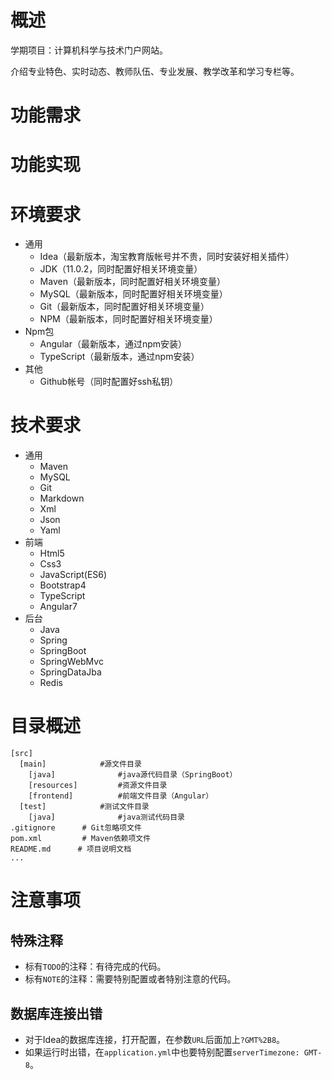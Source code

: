 # 概述

学期项目：计算机科学与技术门户网站。

介绍专业特色、实时动态、教师队伍、专业发展、教学改革和学习专栏等。

# 功能需求

# 功能实现

# 环境要求

* 通用
	* Idea（最新版本，淘宝教育版帐号并不贵，同时安装好相关插件）
	* JDK（11.0.2，同时配置好相关环境变量）
	* Maven（最新版本，同时配置好相关环境变量）
	* MySQL（最新版本，同时配置好相关环境变量）
	* Git（最新版本，同时配置好相关环境变量）
	* NPM（最新版本，同时配置好相关环境变量）
* Npm包
	* Angular（最新版本，通过npm安装）
	* TypeScript（最新版本，通过npm安装）
* 其他
	* Github帐号（同时配置好ssh私钥）

# 技术要求

* 通用
	* Maven
	* MySQL
	* Git
	* Markdown
	* Xml
	* Json
	* Yaml
* 前端
	* Html5
	* Css3
	* JavaScript(ES6)
	* Bootstrap4
	* TypeScript
	* Angular7
* 后台
	* Java
	* Spring
	* SpringBoot
	* SpringWebMvc
	* SpringDataJba
	* Redis
	
# 目录概述

```
[src] 
  [main]            #源文件目录 
    [java]              #java源代码目录（SpringBoot）
    [resources]         #资源文件目录
    [frontend]          #前端文件目录（Angular）
  [test]            #测试文件目录
    [java]              #java测试代码目录
.gitignore      # Git忽略项文件
pom.xml         # Maven依赖项文件
README.md      # 项目说明文档
...
```

# 注意事项

## 特殊注释

* 标有`TODO`的注释：有待完成的代码。
* 标有`NOTE`的注释：需要特别配置或者特别注意的代码。

## 数据库连接出错

* 对于Idea的数据库连接，打开配置，在参数`URL`后面加上`?GMT%2B8`。
* 如果运行时出错，在`application.yml`中也要特别配置`serverTimezone: GMT-8`。